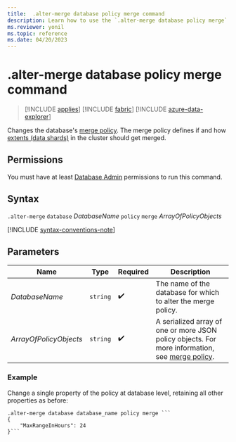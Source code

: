 ```yaml
---
title:  .alter-merge database policy merge command
description: Learn how to use the `.alter-merge database policy merge` command to change the database's merge policy.
ms.reviewer: yonil
ms.topic: reference
ms.date: 04/20/2023
---
```

# .alter-merge database policy merge command

> [!INCLUDE [applies](../includes/applies-to-version/applies.md)] [!INCLUDE [fabric](../includes/applies-to-version/fabric.md)] [!INCLUDE [azure-data-explorer](../includes/applies-to-version/azure-data-explorer.md)]

Changes the database's [merge policy](merge-policy.md). The merge policy defines if and how [extents (data shards)](../management/extents-overview.md) in the cluster should get merged.

## Permissions

You must have at least [Database Admin](../access-control/role-based-access-control.md) permissions to run this command.

## Syntax

`.alter-merge` `database` *DatabaseName* `policy` `merge` *ArrayOfPolicyObjects*

[!INCLUDE [syntax-conventions-note](../includes/syntax-conventions-note.md)]

## Parameters

|Name|Type|Required|Description|
|--|--|--|--|
|*DatabaseName*| `string` | :heavy_check_mark:|The name of the database for which to alter the merge policy.|
|*ArrayOfPolicyObjects*| `string` | :heavy_check_mark:|A serialized array of one or more JSON policy objects. For more information, see [merge policy](merge-policy.md).|

### Example

Change a single property of the policy at database level, retaining all other properties as before:

```kusto
.alter-merge database database_name policy merge ```
{
    "MaxRangeInHours": 24
}```
```
